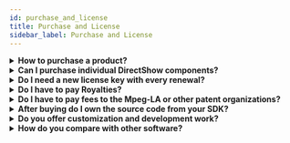 ```yaml
---
id: purchase_and_license
title: Purchase and License
sidebar_label: Purchase and License
---
```


<details><summary><strong>How to purchase a product?</strong></summary>

There are different possibilities depending on which product you would like to buy.
Please check our homepage for further info, or contact us directly for a quote.
Our SDK's require a license agreement and can be purchased by contacting our sales office by writing <sales@nanocosmos.de>
</details>

<details><summary><strong>Can I purchase individual DirectShow components?</strong></summary>

Generally our Direct Show filters are not for sale as individual components.
Even though the use of the individual filters is under your desecration. they are only supplied within the nanocosmos product packages.
We do not directly support filter use in combination with other DirectShow components from 3rd parties.
</details>

<details><summary><strong>Do I need a new license key with every renewal?</strong></summary>

Every license renewal (according to your contract) requires a new license key for the next license period.
</details>

<details><summary><strong>Do I have to pay Royalties?</strong></summary>

Royalties (or licensing (is)) are required for the distribution (re-distribution) of products containing any element(s) of the nanoStream, Professional Broadcast, Decoder or Custom Development products.
</details>

<details><summary><strong>Do I have to pay fees to the Mpeg-LA or other patent organizations?</strong></summary>

All customers are responsible for any fees applicable to the MPEG-LA or other patent holding organizations based on the type of product that is distributed. These fees are to paid separately from the nanoStream / nanocosmos software.

>**Note:**
> Extra fees are sometimes required in certain circumstances pertaining to distribution and amounts according to the [mpeg-LA](http://www.mpegla.com/main/programs/AVC/Pages/Intro.aspx)
</details>

<details><summary><strong>After buying do I own the source code from your SDK?</strong></summary>

The Source Code is **not** included as part of the nanoStream software and nanocosmos retains all rights to it's Source Code at all times.
</details>

<details><summary><strong>Do you offer customization and development work?</strong></summary>

Yes we offer full customization for all our products. We offer customization for an extra fee according to the amount of work that is required. Please [contact us](mailto:sales@nanocosmos.de) regarding the customization that you need.
</details>

<details><summary><strong>How do you compare with other software?</strong></summary>

#### Business model
Our approach is working closely with our business customers to enable them creating custom video coding and streaming applications.

Other vendors rarely offer custom solutions and 3rd party product integration.

#### Technical features
Our product line covers a wide range of features and application models: 
- high level applications with graphical user interface 
- web browser applications runnign with the nanoStream plugin 
- `ActiveX` Controls and `DirectShow` codecs for custom integration

Compared to other software products, our product line contains `high quality H.264` video and `AAC Audio codecs`, which allows full compatible encoding and streaming to Web pages with Flash and Mobile Devices such as iOS and Android. `WMV/WMS` streaming with `VC-1` is possible to WindowsPhone.

Other vendor products only include `mp3` audio encoding, which is not compatible to iOS.

See [this comparsion table](http://www.nanocosmos.de/v4/en/pricing.html) for further information.
</details>

